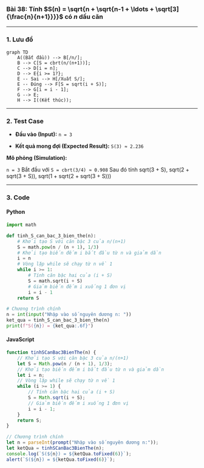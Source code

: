 ### Bài 38: Tính $S(n) = \sqrt{n + \sqrt{n-1 + \ldots + \sqrt[3]{\frac{n}{n+1}}}}$ có $n$ dấu căn

---

### **1. Lưu đồ**

```mermaid
graph TD
    A((Bắt đầu)) --> B[/n/];
    B --> C[S = cbrt(n/(n+1))];
    C --> D[i = n];
    D --> E{i >= 1?};
    E -- Sai --> H[/Xuất S/];
    E -- Đúng --> F[S = sqrt(i + S)];
    F --> G[i = i - 1];
    G --> E;
    H --> I((Kết thúc));
```

---

### **2. Test Case**

- **Đầu vào (Input):** `n = 3`

- **Kết quả mong đợi (Expected Result):** `S(3) ≈ 2.236`


**Mô phỏng (Simulation):**

`n = 3`
Bắt đầu với `S = cbrt(3/4) ≈ 0.908`
Sau đó tính sqrt(3 + S), sqrt(2 + sqrt(3 + S)), sqrt(1 + sqrt(2 + sqrt(3 + S)))

---

### **3. Code**

#### **Python**

```python
import math

def tinh_S_can_bac_3_bien_the(n):
    # Khởi tạo S với căn bậc 3 của n/(n+1)
    S = math.pow(n / (n + 1), 1/3)
    # Khởi tạo biến đếm i bắt đầu từ n và giảm dần
    i = n
    # Vòng lặp while sẽ chạy từ n về 1
    while i >= 1:
        # Tính căn bậc hai của (i + S)
        S = math.sqrt(i + S)
        # Giảm biến đếm i xuống 1 đơn vị
        i = i - 1
    return S

# Chương trình chính
n = int(input("Nhập vào số nguyên dương n: "))
ket_qua = tinh_S_can_bac_3_bien_the(n)
print(f"S({n}) = {ket_qua:.6f}")
```

#### **JavaScript**

```javascript
function tinhSCanBac3BienThe(n) {
    // Khởi tạo S với căn bậc 3 của n/(n+1)
    let S = Math.pow(n / (n + 1), 1/3);
    // Khởi tạo biến đếm i bắt đầu từ n và giảm dần
    let i = n;
    // Vòng lặp while sẽ chạy từ n về 1
    while (i >= 1) {
        // Tính căn bậc hai của (i + S)
        S = Math.sqrt(i + S);
        // Giảm biến đếm i xuống 1 đơn vị
        i = i - 1;
    }
    return S;
}

// Chương trình chính
let n = parseInt(prompt("Nhập vào số nguyên dương n:"));
let ketQua = tinhSCanBac3BienThe(n);
console.log(`S(${n}) = ${ketQua.toFixed(6)}`);
alert(`S(${n}) = ${ketQua.toFixed(6)}`);
```